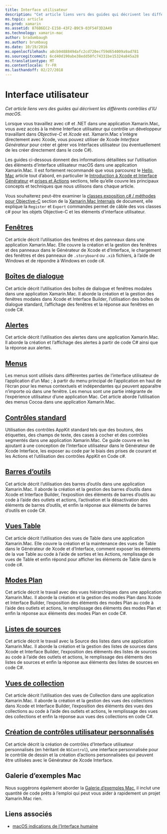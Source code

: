 ```yaml
---
title: Interface utilisateur
description: "Cet article liens vers des guides qui décrivent les différents contrôles d’IU macOS."
ms.topic: article
ms.prod: xamarin
ms.assetid: 876B6EC2-E158-43F2-B9C9-03F54F3D2A49
ms.technology: xamarin-mac
author: bradumbaugh
ms.author: brumbaug
ms.date: 10/19/2016
ms.openlocfilehash: a8cb9488849dafc2cd720ecf59d654009a9ad781
ms.sourcegitcommit: 6cd40d190abe38edd50fc74331be15324a845a28
ms.translationtype: MT
ms.contentlocale: fr-FR
ms.lasthandoff: 02/27/2018
---
```

# <a name="user-interface"></a>Interface utilisateur

_Cet article liens vers des guides qui décrivent les différents contrôles d’IU macOS._

Lorsque vous travaillez avec c# et .NET dans une application Xamarin.Mac, vous avez accès à la même Interface utilisateur qui contrôle un développeur travaillant dans *Objective-C* et *Xcode* est. Xamarin.Mac s’intègre directement avec Xcode, vous pouvez utiliser de Xcode _Interface Générateur_ pour créer et gérer vos Interfaces utilisateur (ou éventuellement de les créer directement dans le code C#). 

Les guides ci-dessous donnent des informations détaillées sur l’utilisation des éléments d’interface utilisateur macOS dans une application Xamarin.Mac. Il est fortement recommandé que vous parcourez le [Hello, Mac](~/mac/get-started/hello-mac.md) article tout d’abord, en particulier le [Introduction à Xcode et Interface Générateur](~/mac/get-started/hello-mac.md#Introduction_to_Xcode_and_Interface_Builder) et [prises et Actions](~/mac/get-started/hello-mac.md#Outlets_and_Actions) sections, telle qu’elle couvre les principaux concepts et techniques que nous utilisons dans chaque article.

Vous souhaiterez peut-être examiner la [classes exposition c# / méthodes pour Objective-C](~/mac/internals/how-it-works.md) section de la [Xamarin.Mac Internals](~/mac/internals/how-it-works.md) de document, elle explique la `Register` et `Export` commandes permet de câble des vos classes c# pour les objets Objective-C et les éléments d’interface utilisateur.

## <a name="windowsmacuser-interfacewindowmd"></a>[Fenêtres](~/mac/user-interface/window.md)

Cet article décrit l’utilisation des fenêtres et des panneaux dans une application Xamarin.Mac. Elle couvre la création et la gestion des fenêtres et des panneaux dans le Générateur de Xcode et d’Interface, le chargement des fenêtres et des panneaux de `.storyboard` ou `.xib` fichiers, à l’aide de Windows et de répondre à Windows en code c#.

## <a name="dialogsmacuser-interfacedialogmd"></a>[Boîtes de dialogue](~/mac/user-interface/dialog.md)

Cet article décrit l’utilisation des boîtes de dialogue et fenêtres modales dans une application Xamarin.Mac. Il aborde la création et la gestion des fenêtres modales dans Xcode et Interface Builder, l’utilisation des boîtes de dialogue standard, l’affichage des fenêtres et la réponse aux fenêtres en code C#.

## <a name="alertsmacuser-interfacealertmd"></a>[Alertes](~/mac/user-interface/alert.md)

Cet article décrit l’utilisation des alertes dans une application Xamarin.Mac. Il aborde la création et l’affichage des alertes à partir de code C# ainsi que la réponse aux alertes.

## <a name="menusmacuser-interfacemenumd"></a>[Menus](~/mac/user-interface/menu.md)

Les menus sont utilisés dans différentes parties de l’interface utilisateur de l’application d’un Mac ; à partir du menu principal de l’application en haut de l’écran pour les menus contextuels et indépendantes qui peuvent apparaître n’importe où dans une fenêtre. Les menus sont une partie intégrante de l’expérience utilisateur d’une application Mac. Cet article aborde l’utilisation des menus Cocoa dans une application Xamarin.Mac.

## <a name="standard-controlsmacuser-interfacestandard-controlsmd"></a>[Contrôles standard](~/mac/user-interface/standard-controls.md)

Utilisation des contrôles AppKit standard tels que des boutons, des étiquettes, des champs de texte, des cases à cocher et des contrôles segmentés dans une application Xamarin.Mac. Ce guide couvre en les ajoutant à une conception de l’Interface utilisateur dans le Générateur de Xcode Interface, les exposer au code par le biais des prises de courant et les Actions et l’utilisation des contrôles AppKit en Code c#.

 
## <a name="toolbarsmacuser-interfacetoolbarmd"></a>[Barres d’outils](~/mac/user-interface/toolbar.md)

Cet article décrit l’utilisation des barres d’outils dans une application Xamarin.Mac. Il aborde la création et la gestion des barres d’outils dans Xcode et Interface Builder, l’exposition des éléments de barres d’outils au code à l’aide des outlets et actions, l’activation et la désactivation des éléments de barres d’outils, et enfin la réponse aux éléments de barres d’outils en code C#.

## <a name="table-viewsmacuser-interfacetable-viewmd"></a>[Vues Table](~/mac/user-interface/table-view.md)

Cet article décrit l’utilisation des vues de Table dans une application Xamarin.Mac. Elle couvre la création et la maintenance des vues de Table dans le Générateur de Xcode et d’Interface, comment exposer les éléments de la vue Table au code à l’aide de sorties et les Actions, remplissage de vues de Table et enfin répond pour afficher les éléments de Table dans le code c#.

## <a name="outline-viewsmacuser-interfaceoutline-viewmd"></a>[Modes Plan](~/mac/user-interface/outline-view.md)

Cet article décrit le travail avec des vues hiérarchiques dans une application Xamarin.Mac. Il aborde la création et la gestion des modes Plan dans Xcode et Interface Builder, l’exposition des éléments des modes Plan au code à l’aide des outlets et actions, le remplissage des éléments des modes Plan et enfin la réponse aux éléments des modes Plan en code C#.

## <a name="source-listsmacuser-interfacesource-listmd"></a>[Listes de sources](~/mac/user-interface/source-list.md)

Cet article décrit le travail avec la Source des listes dans une application Xamarin.Mac. Il aborde la création et la gestion des listes de sources dans Xcode et Interface Builder, l’exposition des éléments des listes de sources au code à l’aide des outlets et actions, le remplissage des éléments des listes de sources et enfin la réponse aux éléments des listes de sources en code C#.

## <a name="collection-viewsmacuser-interfacecollection-viewmd"></a>[Vues de collection](~/mac/user-interface/collection-view.md)

Cet article décrit l’utilisation des vues de Collection dans une application Xamarin.Mac. Il aborde la création et la gestion des vues des collections dans Xcode et Interface Builder, l’exposition des éléments des vues des collections au code à l’aide des outlets et actions, le remplissage des vues des collections et enfin la réponse aux vues des collections en code C#.

## <a name="creating-custom-user-controlsmacuser-interfacecustom-controlsmd"></a>[Création de contrôles utilisateur personnalisés](~/mac/user-interface/custom-controls.md)

Cet article décrit la création de contrôles d’Interface utilisateur personnalisés (en héritant de `NSControl`), une interface personnalisée pour le contrôle de dessin et la création d’actions personnalisées qui peuvent être utilisées avec le Générateur de Xcode Interface.

## <a name="mac-samples-gallery"></a>Galerie d’exemples Mac

Nous suggérons également aborder la [Galerie d’exemples Mac](http://developer.xamarin.com/samples/mac/all/), il inclut une quantité de code prêts à l’emploi qui peut vous aider à rapidement un projet Xamarin.Mac rien.

## <a name="related-links"></a>Liens associés

- [macOS indications de l’Interface humaine](https://developer.apple.com/library/mac/documentation/UserExperience/Conceptual/OSXHIGuidelines/)
